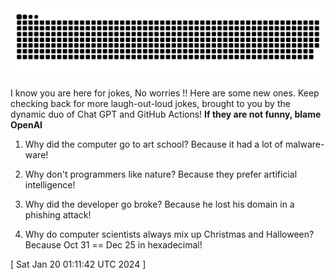 <picture>
  <source media="(prefers-color-scheme: dark)" srcset="https://raw.githubusercontent.com/platane/platane/output/github-contribution-grid-snake-dark.svg">
  <source media="(prefers-color-scheme: light)" srcset="https://raw.githubusercontent.com/platane/platane/output/github-contribution-grid-snake.svg">
  <img alt="github contribution grid snake animation" src="https://raw.githubusercontent.com/platane/platane/output/github-contribution-grid-snake.svg">
</picture>


I know you are here for jokes, No worries !!
Here are some new ones. Keep checking back for more laugh-out-loud jokes, brought to you by the dynamic duo of Chat GPT and GitHub Actions! __If they are not funny, blame OpenAI__
 
1. Why did the computer go to art school? Because it had a lot of malware-ware!

2. Why don't programmers like nature? Because they prefer artificial intelligence!

3. Why did the developer go broke? Because he lost his domain in a phishing attack!

4. Why do computer scientists always mix up Christmas and Halloween? Because Oct 31 == Dec 25 in hexadecimal!
 
[ 
Sat Jan 20 01:11:42 UTC 2024
 ]
